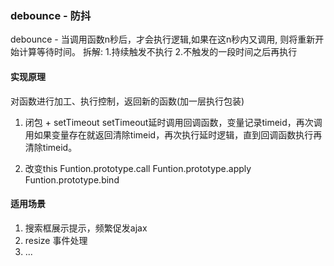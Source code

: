 ### debounce - 防抖
debounce - 当调用函数n秒后，才会执行逻辑,如果在这n秒内又调用, 则将重新开始计算等待时间。
拆解:
1.持续触发不执行
2.不触发的一段时间之后再执行

#### 实现原理
对函数进行加工、执行控制，返回新的函数(加一层执行包装) 
1. 闭包 + setTimeout
setTimeout延时调用回调函数，变量记录timeid，再次调用如果变量存在就返回清除timeid，再次执行延时逻辑，直到回调函数执行再清除timeid。

2. 改变this
Funtion.prototype.call
Funtion.prototype.apply
Funtion.prototype.bind

#### 适用场景
1. 搜索框展示提示，频繁促发ajax
2. resize 事件处理
3. ...

